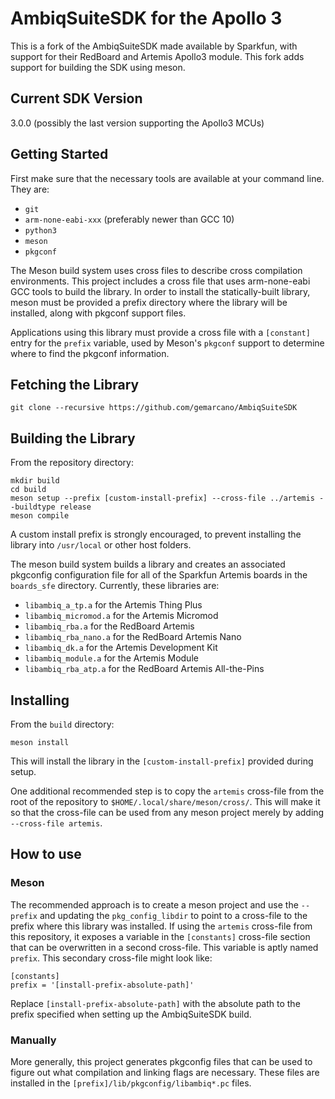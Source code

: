# AmbiqSuiteSDK for the Apollo 3

This is a fork of the AmbiqSuiteSDK made available by Sparkfun, with support
for their RedBoard and Artemis Apollo3 module. This fork adds support for
building the SDK using meson.

## Current SDK Version
3.0.0 (possibly the last version supporting the Apollo3 MCUs)

## Getting Started

First make sure that the necessary tools are available at your command line.
They are:
 - `git`
 - `arm-none-eabi-xxx` (preferably newer than GCC 10)
 - `python3`
 - `meson`
 - `pkgconf`

The Meson build system uses cross files to describe cross compilation
environments. This project includes a cross file that uses arm-none-eabi GCC
tools to build the library. In order to install the statically-built library,
meson must be provided a prefix directory where the library will be installed,
along with pkgconf support files.

Applications using this library must provide a cross file with a `[constant]`
entry for the `prefix` variable, used by Meson's `pkgconf` support to determine
where to find the pkgconf information.

## Fetching the Library

```
git clone --recursive https://github.com/gemarcano/AmbiqSuiteSDK
```

## Building the Library

From the repository directory:
```
mkdir build
cd build
meson setup --prefix [custom-install-prefix] --cross-file ../artemis --buildtype release
meson compile
```

A custom install prefix is strongly encouraged, to prevent installing the
library into `/usr/local` or other host folders.

The meson build system builds a library and creates an associated pkgconfig
configuration file for all of the Sparkfun Artemis boards in the `boards_sfe`
directory. Currently, these libraries are:
 - `libambiq_a_tp.a` for the Artemis Thing Plus
 - `libambiq_micromod.a` for the Artemis Micromod
 - `libambiq_rba.a` for the RedBoard Artemis
 - `libambiq_rba_nano.a` for the RedBoard Artemis Nano
 - `libambiq_dk.a` for the Artemis Development Kit
 - `libambiq_module.a` for the Artemis Module
 - `libambiq_rba_atp.a` for the RedBoard Artemis All-the-Pins

## Installing

From the `build` directory:
```
meson install
```

This will install the library in the `[custom-install-prefix]` provided during
setup.

One additional recommended step is to copy the `artemis` cross-file from the
root of the repository to `$HOME/.local/share/meson/cross/`. This will make it
so that the cross-file can be used from any meson project merely by adding
`--cross-file artemis`.

## How to use

### Meson

The recommended approach is to create a meson project and use the `--prefix`
and updating the `pkg_config_libdir` to point to a cross-file to the prefix
where this library was installed. If using the `artemis` cross-file from this
repository, it exposes a variable in the `[constants]` cross-file section that
can be overwritten in a second cross-file. This variable is aptly named
`prefix`. This secondary cross-file might look like:

```
[constants]
prefix = '[install-prefix-absolute-path]'
```

Replace `[install-prefix-absolute-path]` with the absolute path to the prefix
specified when setting up the AmbiqSuiteSDK build.

### Manually

More generally, this project generates pkgconfig files that can be used to
figure out what compilation and linking flags are necessary. These files are
installed in the `[prefix]/lib/pkgconfig/libambiq*.pc` files.

